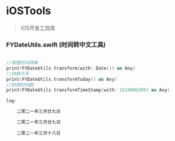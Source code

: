 # iOSTools
> iOS开发工具库

### FYDateUtils.swift (时间转中文工具)

```swift
       
//根据时间转换
print(FYDateUtils.transform(with: Date()) as Any)
//转换今天   
print(FYDateUtils.transformToday() as Any)
//转换时间戳       
print(FYDateUtils.transformTimeStamp(with: 1616006305) as Any)

log:

    二零二一年三月廿九日

    二零二一年三月廿九日
                
    二零二一年三月十八日

```


